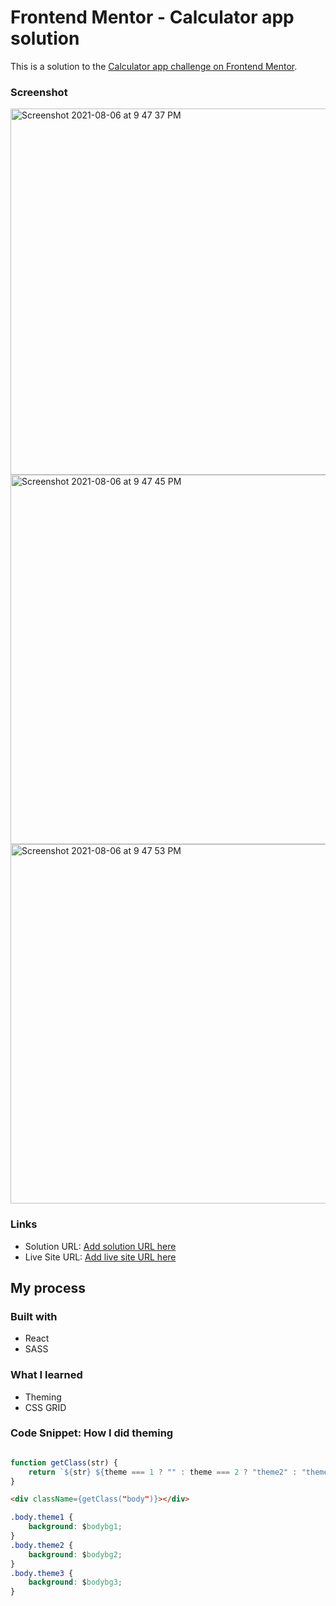 # Frontend Mentor - Calculator app solution

This is a solution to the [Calculator app challenge on Frontend Mentor](https://www.frontendmentor.io/challenges/calculator-app-9lteq5N29). 

### Screenshot

<img width="586" alt="Screenshot 2021-08-06 at 9 47 37 PM" src="https://user-images.githubusercontent.com/59001819/128520194-a006d044-7919-4239-83a1-2c6c904e5e57.png">
<img width="591" alt="Screenshot 2021-08-06 at 9 47 45 PM" src="https://user-images.githubusercontent.com/59001819/128520228-36af47ba-988c-4da4-a340-258d02d45caf.png">
<img width="575" alt="Screenshot 2021-08-06 at 9 47 53 PM" src="https://user-images.githubusercontent.com/59001819/128520235-c5ca2b89-7025-4d20-819f-2214da7d0e7b.png">

### Links

- Solution URL: [Add solution URL here](https://your-solution-url.com)
- Live Site URL: [Add live site URL here](https://your-live-site-url.com)

## My process

### Built with

- React
- SASS

### What I learned

- Theming 
- CSS GRID


### Code Snippet: How I did theming
```js

function getClass(str) {
    return `${str} ${theme === 1 ? "" : theme === 2 ? "theme2" : "theme3"}`
}

```
```html
<div className={getClass("body")}></div>
```
```css
.body.theme1 {
    background: $bodybg1;
}
.body.theme2 {
    background: $bodybg2;
}
.body.theme3 {
    background: $bodybg3;
}
```

